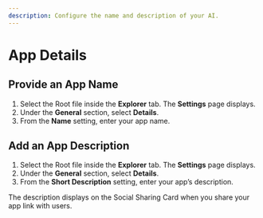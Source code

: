 ```yaml
---
description: Configure the name and description of your AI.
---
```


# App Details

## Provide an App Name

1. Select the Root file inside the **Explorer** tab. The **Settings** page displays.&#x20;
2. Under the **General** section, select **Details**.
3. From the **Name** setting, enter your app name.

## Add an App Description

1. Select the Root file inside the **Explorer** tab. The **Settings** page displays.&#x20;
2. Under the **General** section, select **Details**.
3. From the **Short Description** setting, enter your app’s description.

The description displays on the Social Sharing Card when you share your app link with users.&#x20;
